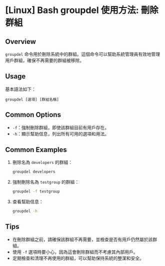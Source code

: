 # [Linux] Bash groupdel 使用方法: 刪除群組

## Overview
`groupdel` 命令用於刪除系統中的群組。這個命令可以幫助系統管理員有效地管理用戶群組，確保不再需要的群組被移除。

## Usage
基本語法如下：
```
groupdel [選項] [群組名稱]
```

## Common Options
- `-f`：強制刪除群組，即使該群組目前有用戶存在。
- `-h`：顯示幫助信息，列出所有可用的選項和用法。

## Common Examples
1. 刪除名為 `developers` 的群組：
   ```bash
   groupdel developers
   ```

2. 強制刪除名為 `testgroup` 的群組：
   ```bash
   groupdel -f testgroup
   ```

3. 查看幫助信息：
   ```bash
   groupdel -h
   ```

## Tips
- 在刪除群組之前，請確保該群組不再需要，並檢查是否有用戶仍然屬於該群組。
- 使用 `-f` 選項時要小心，因為這會刪除群組而不考慮其內部用戶。
- 定期檢查和清理不再使用的群組，可以幫助保持系統的整潔和安全。
